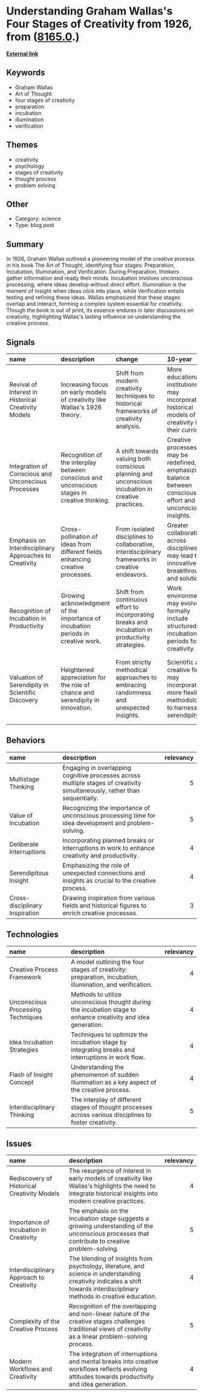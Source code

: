 # __Understanding Graham Wallas's Four Stages of Creativity from 1926__, from ([8165.0](https://kghosh.substack.com/p/8165.0).)

__[External link](https://www.themarginalian.org/2013/08/28/the-art-of-thought-graham-wallas-stages/)__



## Keywords

* Graham Wallas
* Art of Thought
* four stages of creativity
* preparation
* incubation
* illumination
* verification

## Themes

* creativity
* psychology
* stages of creativity
* thought process
* problem solving

## Other

* Category: science
* Type: blog post

## Summary

In 1926, Graham Wallas outlined a pioneering model of the creative process in his book The Art of Thought, identifying four stages: Preparation, Incubation, Illumination, and Verification. During Preparation, thinkers gather information and ready their minds. Incubation involves unconscious processing, where ideas develop without direct effort. Illumination is the moment of insight when ideas click into place, while Verification entails testing and refining these ideas. Wallas emphasized that these stages overlap and interact, forming a complex system essential for creativity. Though the book is out of print, its essence endures in later discussions on creativity, highlighting Wallas's lasting influence on understanding the creative process.

## Signals

| name                                                   | description                                                                                 | change                                                                                            | 10-year                                                                                                     | driving-force                                                                                        |   relevancy |
|:-------------------------------------------------------|:--------------------------------------------------------------------------------------------|:--------------------------------------------------------------------------------------------------|:------------------------------------------------------------------------------------------------------------|:-----------------------------------------------------------------------------------------------------|------------:|
| Revival of Interest in Historical Creativity Models    | Increasing focus on early models of creativity like Wallas's 1926 theory.                   | Shift from modern creativity techniques to historical frameworks of creativity analysis.          | More educational institutions may incorporate historical models of creativity into their curricula.         | A growing appreciation for the foundational theories that shaped modern understanding of creativity. |           4 |
| Integration of Conscious and Unconscious Processes     | Recognition of the interplay between conscious and unconscious stages in creative thinking. | A shift towards valuing both conscious planning and unconscious incubation in creative practices. | Creative processes may be redefined, emphasizing balance between conscious effort and unconscious insights. | The pursuit of holistic approaches to creativity that recognize the complexity of thought processes. |           5 |
| Emphasis on Interdisciplinary Approaches to Creativity | Cross-pollination of ideas from different fields enhancing creative processes.              | From isolated disciplines to collaborative, interdisciplinary frameworks in creative endeavors.   | Greater collaboration across disciplines may lead to innovative breakthroughs and solutions.                | The increasing complexity of global challenges requiring diverse skill sets and perspectives.        |           4 |
| Recognition of Incubation in Productivity              | Growing acknowledgment of the importance of incubation periods in creative work.            | Shift from continuous effort to incorporating breaks and incubation in productivity strategies.   | Work environments may evolve to formally include structured incubation periods for creativity.              | The need for improved productivity and creativity in an increasingly demanding work landscape.       |           5 |
| Valuation of Serendipity in Scientific Discovery       | Heightened appreciation for the role of chance and serendipity in innovation.               | From strictly methodical approaches to embracing randomness and unexpected insights.              | Scientific and creative fields may incorporate more flexible methodologies to harness serendipity.          | The realization that groundbreaking discoveries often emerge from unforeseen connections and events. |           4 |

## Behaviors

| name                           | description                                                                                                                |   relevancy |
|:-------------------------------|:---------------------------------------------------------------------------------------------------------------------------|------------:|
| Multistage Thinking            | Engaging in overlapping cognitive processes across multiple stages of creativity simultaneously, rather than sequentially. |           5 |
| Value of Incubation            | Recognizing the importance of unconscious processing time for idea development and problem-solving.                        |           5 |
| Deliberate Interruptions       | Incorporating planned breaks or interruptions in work to enhance creativity and productivity.                              |           4 |
| Serendipitous Insight          | Emphasizing the role of unexpected connections and insights as crucial to the creative process.                            |           4 |
| Cross-disciplinary Inspiration | Drawing inspiration from various fields and historical figures to enrich creative processes.                               |           3 |

## Technologies

| name                              | description                                                                                                   |   relevancy |
|:----------------------------------|:--------------------------------------------------------------------------------------------------------------|------------:|
| Creative Process Framework        | A model outlining the four stages of creativity: preparation, incubation, illumination, and verification.     |           4 |
| Unconscious Processing Techniques | Methods to utilize unconscious thought during the incubation stage to enhance creativity and idea generation. |           4 |
| Idea Incubation Strategies        | Techniques to optimize the incubation stage by integrating breaks and interruptions in work flow.             |           4 |
| Flash of Insight Concept          | Understanding the phenomenon of sudden illumination as a key aspect of the creative process.                  |           4 |
| Interdisciplinary Thinking        | The interplay of different stages of thought processes across various disciplines to foster creativity.       |           5 |

## Issues

| name                                        | description                                                                                                                                                              |   relevancy |
|:--------------------------------------------|:-------------------------------------------------------------------------------------------------------------------------------------------------------------------------|------------:|
| Rediscovery of Historical Creativity Models | The resurgence of interest in early models of creativity like Wallas's highlights the need to integrate historical insights into modern creative practices.              |           4 |
| Importance of Incubation in Creativity      | The emphasis on the incubation stage suggests a growing understanding of the unconscious processes that contribute to creative problem-solving.                          |           5 |
| Interdisciplinary Approach to Creativity    | The blending of insights from psychology, literature, and science in understanding creativity indicates a shift towards interdisciplinary methods in creative education. |           4 |
| Complexity of the Creative Process          | Recognition of the overlapping and non-linear nature of the creative stages challenges traditional views of creativity as a linear problem-solving process.              |           5 |
| Modern Workflows and Creativity             | The integration of interruptions and mental breaks into creative workflows reflects evolving attitudes towards productivity and idea generation.                         |           4 |
